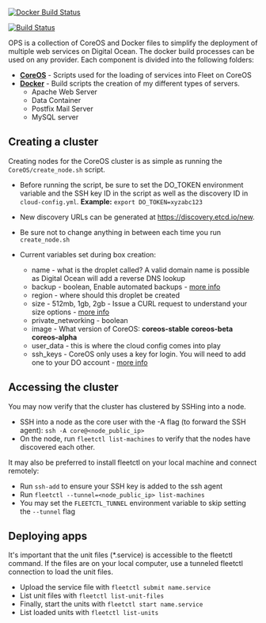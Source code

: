 [![Docker Build Status](https://circleci.com/gh/htmlgraphic/Docker/tree/develop.svg?style=svg&circle-token=b51ac0eded585009395fde219719b0c86f5320d2)](https://circleci.com/gh/htmlgraphic/Docker/tree/master)

[![Build Status](https://api.shippable.com/projects/548b5d23d46935d5fbc01275/badge?branchName=master)](https://app.shippable.com/projects/548b5d23d46935d5fbc01275/builds/latest)

OPS is a collection of CoreOS and Docker files to simplify the deployment of multiple web services on Digital Ocean. The docker build processes can be used on any provider. Each component is divided into the following folders:

* [**CoreOS**](https://github.com/htmlgraphic/CoreOS) - Scripts used for the loading of services into Fleet on CoreOS
* [**Docker**](https://github.com/htmlgraphic/Docker) - Build scripts the creation of my different types of servers. 
    * Apache Web Server
    * Data Container
    * Postfix Mail Server
    * MySQL server

## Creating a cluster
Creating nodes for the CoreOS cluster is as simple as running the `CoreOS/create_node.sh` script.
* Before running the script, be sure to set the DO_TOKEN environment variable and the SSH key ID in the script as well as the discovery ID in `cloud-config.yml`. 
**Example:** `export DO_TOKEN=xyzabc123`
* New discovery URLs can be generated at https://discovery.etcd.io/new.
* Be sure not to change anything in between each time you run `create_node.sh`

* Current variables set during box creation:
    * name - what is the droplet called? A valid domain name is possible as Digital Ocean will add a reverse DNS lookup
    * backup - boolean, Enable automated backups - [more info](https://www.digitalocean.com/community/tutorials/digitalocean-backups-and-snapshots-explained)
    * region - where should this droplet be created
    * size - 512mb, 1gb, 2gb - Issue a CURL request to understand your size options - [more info](https://developers.digitalocean.com/#list-all-sizes)
    * private_networking - boolean
    * image - What version of CoreOS: **coreos-stable** **coreos-beta** **coreos-alpha**
    * user_data - this is where the cloud config comes into play
    * ssh_keys - CoreOS only uses a key for login. You will need to add one to your DO account - [more info](https://developers.digitalocean.com/#ssh-keys) 

## Accessing the cluster
You may now verify that the cluster has clustered by SSHing into a node.
* SSH into a node as the core user with the -A flag (to forward the SSH agent): `ssh -A core@<node_public_ip>`
* On the node, run `fleetctl list-machines` to verify that the nodes have discovered each other.

It may also be preferred to install fleetctl on your local machine and connect remotely:
* Run `ssh-add` to ensure your SSH key is added to the ssh agent
* Run `fleetctl --tunnel=<node_public_ip> list-machines`
* You may set the `FLEETCTL_TUNNEL` environment variable to skip setting the `--tunnel` flag

## Deploying apps
It's important that the unit files (*.service) is accessible to the fleetctl command. If the files are on your local computer, use a tunneled fleetctl connection to load the unit files.

* Upload the service file with `fleetctl submit name.service`
* List unit files with `fleetctl list-unit-files`
* Finally, start the units with `fleetctl start name.service`
* List loaded units with `fleetctl list-units`



